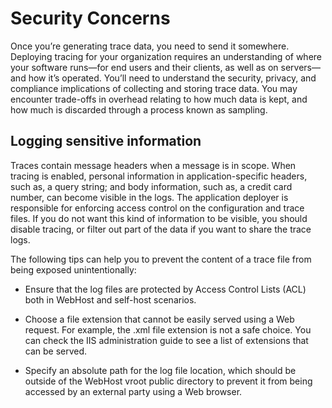 # Security Concerns

Once you’re generating trace data, you need to send it somewhere. Deploying tracing for your organization requires an understanding of where your software runs—for end users and their clients, as well as on servers—and how it’s operated. You’ll need to understand the security, privacy, and compliance implications of collecting and storing trace data. You may encounter trade-offs in overhead relating to how much data is kept, and how much is discarded through a process known as sampling.

## Logging sensitive information

Traces contain message headers when a message is in scope. When tracing is enabled, personal information in application-specific headers, such as, a query string; and body information, such as, a credit card number, can become visible in the logs. The application deployer is responsible for enforcing access control on the configuration and trace files. If you do not want this kind of information to be visible, you should disable tracing, or filter out part of the data if you want to share the trace logs.

 The following tips can help you to prevent the content of a trace file from being exposed unintentionally:

- Ensure that the log files are protected by Access Control Lists (ACL) both in WebHost and self-host scenarios.

- Choose a file extension that cannot be easily served using a Web request. For example, the .xml file extension is not a safe choice. You can check the IIS administration guide to see a list of extensions that can be served.

- Specify an absolute path for the log file location, which should be outside of the WebHost vroot public directory to prevent it from being accessed by an external party using a Web browser.

